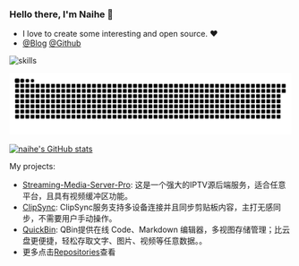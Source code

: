

<!--

Here are some ideas to get you started:

- 🔭 I’m currently working on ...
- 🌱 I’m currently learning ...
- 👯 I’m looking to collaborate on ...
- 🤔 I’m looking for help with ...
- 💬 Ask me about ...
- 📫 How to reach me: ...
- 😄 Pronouns: ...
- ⚡ Fun fact: ...
-->

### Hello there, I'm Naihe 👋

- I love to create some interesting and open source. ❤️
- [@Blog](https://www.cnblogs.com/1314h/) [@Github](https://github.com/kfcx)

![skills](https://skillicons.dev/icons?i=python,java,html,git,linux,stackoverflow,vscode,bash,deno,docker,flask)

[![](https://raw.githubusercontent.com/Xhofe/Xhofe/main/out/github-contribution-grid-snake.svg)](https://github.com/kfcx)

[![naihe's GitHub stats](https://github-readme-stats.vercel.app/api?username=239144498&show_icons=true&count_private=true)](https://github.com/anuraghazra/github-readme-stats)

My projects:

+ [Streaming-Media-Server-Pro](https://github.com/kfcx/Streaming-Media-Server-Pro): 这是一个强大的IPTV源后端服务，适合任意平台，且具有视频缓冲区功能。
+ [ClipSync](https://github.com/kfcx/ClipSync): ClipSync服务支持多设备连接并且同步剪贴板内容，主打无感同步，不需要用户手动操作。
+ [QuickBin](https://github.com/Quick-Bin/qbin): QBin提供在线 Code、Markdown 编辑器，多视图存储管理；比云盘更便捷，轻松存取文字、图片、视频等任意数据。。
+ 更多点击[Repositories](https://github.com/kfcx?tab=repositories)查看
